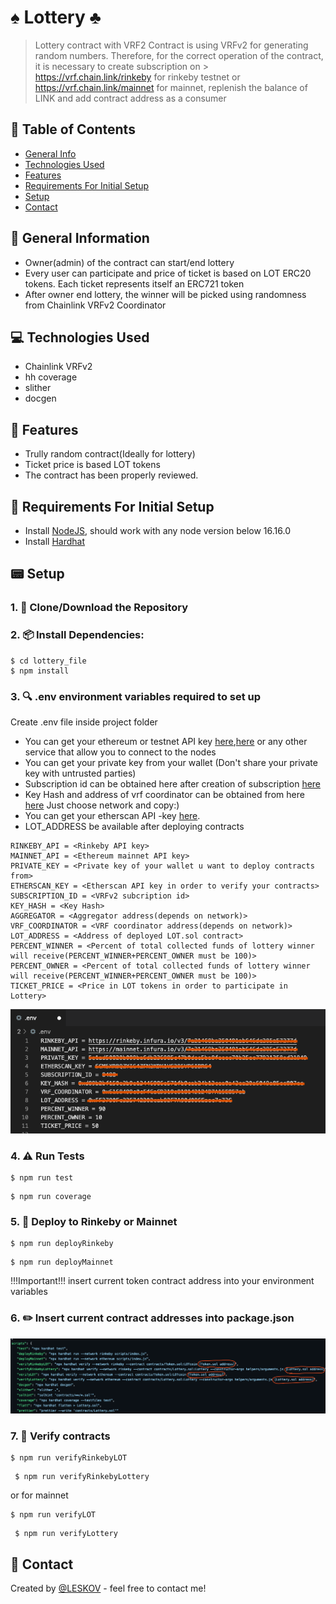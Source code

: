 # ♠ Lottery ♣
> Lottery contract with VRF2
> Contract is using VRFv2 for generating random numbers. Therefore, for the correct operation of the contract, it is necessary to create subscription on > https://vrf.chain.link/rinkeby for rinkeby testnet or https://vrf.chain.link/mainnet for mainnet, replenish the balance of LINK and add contract address as a consumer

## 📁 Table of Contents
* [General Info](#-general-information)
* [Technologies Used](#-technologies-used)
* [Features](#-features)
* [Requirements For Initial Setup](#-requirements-for-initial-setup)
* [Setup](#-setup)
* [Contact](#-contact)



## 🚩 General Information
- Owner(admin) of the contract can start/end lottery
- Every user can participate and price of ticket is based on LOT ERC20 tokens. Each ticket represents itself an ERC721 token
- After owner end lottery, the winner will be picked using randomness from Chainlink VRFv2 Coordinator

 
## 💻 Technologies Used
- Chainlink VRFv2
- hh coverage
- slither
- docgen

## 🌟 Features
- Trully random contract(Ideally for lottery)
- Ticket price is based LOT tokens
- The contract has been properly reviewed.

## 👀 Requirements For Initial Setup
- Install [NodeJS](https://nodejs.org/en/), should work with any node version below 16.16.0
- Install [Hardhat](https://hardhat.org/)

## 📟 Setup
### 1. 💾 Clone/Download the Repository
### 2. 📦 Install Dependencies:
```
$ cd lottery_file
$ npm install
```
### 3. 🔍  .env environment variables required to set up
Create .env file inside project folder
- You can get your ethereum or testnet API key [here](https://infura.io/dashboard/ethereum),[here](https://www.alchemy.com) or any other service that allow you to connect to the nodes
- You can get your private key from your wallet (Don't share your private key with untrusted parties) 
- Subscription id can be obtained here after creation of subscription [here](https://vrf.chain.link)
- Key Hash and address of vrf coordinator can be obtained from here [here](https://docs.chain.link/docs/vrf-contracts) Just choose network and copy:)
- You can get your etherscan API -key [here](https://etherscan.io/myapikey).
- LOT_ADDRESS be available after deploying contracts
```
RINKEBY_API = <Rinkeby API key>
MAINNET_API = <Ethereum mainnet API key>
PRIVATE_KEY = <Private key of your wallet u want to deploy contracts from>
ETHERSCAN_KEY = <Etherscan API key in order to verify your contracts>
SUBSCRIPTION_ID = <VRFv2 subcription id>
KEY_HASH = <Key Hash>
AGGREGATOR = <Aggregator address(depends on network)>
VRF_COORDINATOR = <VRF coordinator address(depends on network)>
LOT_ADDRESS = <Address of deployed LOT.sol contract>
PERCENT_WINNER = <Percent of total collected funds of lottery winner will receive(PERCENT_WINNER+PERCENT_OWNER must be 100)>
PERCENT_OWNER = <Percent of total collected funds of lottery winner will receive(PERCENT_WINNER+PERCENT_OWNER must be 100)>
TICKET_PRICE = <Price in LOT tokens in order to participate in Lottery>
```
![Example screenshot](./helpers/Screenshot8.png)

### 4. ⚠️ Run Tests
```
$ npm run test
```

```
$ npm run coverage
```

### 5. 🚀 Deploy to Rinkeby or Mainnet
```
$ npm run deployRinkeby
``` 
```
$ npm run deployMainnet 
``` 

!!!Important!!! 
insert current token contract address into your environment variables

### 6. ✏️ Insert current contract addresses into package.json
![Example screenshot](./helpers/Screenshot7.png)

### 7. 📜 Verify contracts
```
$ npm run verifyRinkebyLOT 
```

```
 $ npm run verifyRinkebyLottery
```
or for mainnet
```
$ npm run verifyLOT
```

```
 $ npm run verifyLottery
```




## 💬 Contact
Created by [@LESKOV](https://www.linkedin.com/in/ivan-leskov-4b5664189/) - feel free to contact me!
